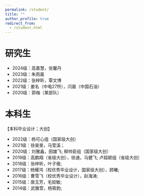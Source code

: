 ```yaml
---
permalink: /student/
title: ""
author_profile: true
redirect_from: 
  - /student.html
---
```


# 研究生

- 2024级：高嘉慧，张馨丹
- 2023级：朱雨晨
- 2022级：张梓昕，覃文博
- 2021级：姜名（中电27所），闫晨（中国石油）
- 2020级：郭梅（某部队）

# 本科生

 【本科毕业设计；大创】

- 2022级：杨可心组（国家级大创）
- 2021级：徐昊旻，马莹溪；
- 2020级：刘雅鑫，田雄飞; 柳帅臣组（国家级大创）
- 2019级：高鹏翔（省级大创），徐通，马健飞; 卢超颖组（省级大创）
- 2018级：张梓昕，叶子傲;
- 2017级：杨耀鸿（校优秀毕业设计，国家级大创），顾曦;
- 2016级：曹雪飞（校优秀毕业设计），赵海涛;
- 2015级：唐玉芳，毛姣敏;
- 2014级：武雅萱，杨筱韵; 

